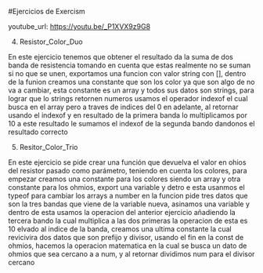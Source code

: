 #Ejercicios de Exercism

youtube_url: https://youtu.be/_P1XVX9z9G8

4. Resistor_Color_Duo

En este ejercicio tenemos que obtener el resultado da la suma de dos banda de resistencia tomando en cuenta que estas realmente no se suman si no que se unen, exportamos una funcion con valor string con [], dentro de la funion creamos una constante que son los color ya que son algo de no va a cambiar, esta constante es un array y todos sus datos son strings, para lograr que lo strings retornen numeros usamos el operador indexof el cual busca en el array pero a traves de indices  del 0 en adelante, al retornar usando el indexof y en resultado de la primera banda lo multiplicamos por 10 a este resultado le sumamos el indexof de la segunda bando dandonos el resultado correcto

5. Resitor_Color_Trio

En este ejercicio se pide crear una función que devuelva el valor en ohios del resistor pasado como parámetro, teniendo en cuenta los colores, para empezar creamos una constante para los colores siendo un array y otra constante para los ohmios, export una variable y detro e esta usanmos el typeof para cambiar los arrays a number 
en la funcion pide tres datos que son la tres bandas que viene de la variable nueva, asinamos una variable y dentro de esta usamos la operacion del anterior ejercicio añadiendo la tercera bando la cual multiplica a las dos primeras la operacion de esta es 10 elvado al indice de la banda, creamos una ultima constante la cual revicivira dos datos que son prefijo y divisor, usando el fin en la const de ohmios, hacemos la operacion matematica en la cual se busca un dato de ohmios que sea cercano a a num, y al retornar dividimos num para el divisor cercano